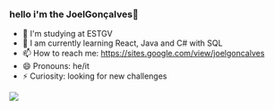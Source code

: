 ### hello i'm the JoelGonçalves👋

- 🔭 I'm studying at ESTGV
- 🌱 I am currently learning React, Java and C# with SQL
- 📫 How to reach me: https://sites.google.com/view/joelgoncalves
- 😄 Pronouns: he/it
- ⚡ Curiosity: looking for new challenges


<div align="center" dir="auto">
<a href="https://github.com/goncalvesJoel"></a>
</div>

<div> <a href="https://www.linkedin.com/in/joel-gonçalves-76b637104/" rel="nofollow"><img src="https://camo.githubusercontent.com/c00f87aeebbec37f3ee0857cc4c20b21fefde8a96caf4744383ebfe44a47fe3f/68747470733a2f2f696d672e736869656c64732e696f2f62616467652f2d4c696e6b6564496e2d2532333030373742353f7374796c653d666f722d7468652d6261646765266c6f676f3d6c696e6b6564696e266c6f676f436f6c6f723d7768697465" data-canonical-src="https://img.shields.io/badge/-LinkedIn-%230077B5?style=for-the-badge&amp;logo=linkedin&amp;logoColor=white" style="max-width: 100%;"></a> 

 </div>
